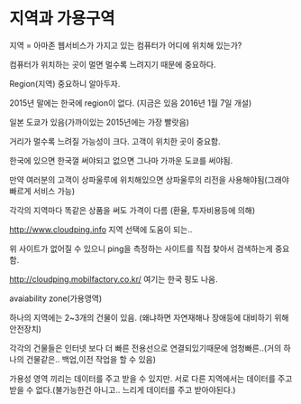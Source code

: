 # 지역과 가용구역

지역 = 아마존 웹서비스가 가지고 있는 컴퓨터가 어디에 위치해 있는가?

컴퓨터가 위치하는 곳이 멀면 멀수록 느려지기 때문에 중요하다.

Region(지역) 중요하니 알아두자.

2015년 말에는 한국에 region이 없다. (지금은 있음 2016년 1월 7일 개설)

일본 도쿄가 있음(가까이있는 2015년에는 가장 빨랏음)

거리가 멀수록 느려질 가능성이 크다. 고객이 위치한 곳이 중요함.

한국에 있으면 한국껄 써야되고 없으면 그나마 가까운 도쿄를 써야됨.

만약 여러분의 고객이 상파울루에 위치해있으면 상파울루의 리전을 사용해야됨(그래야 빠르게 서비스 가능)

각각의 지역마다 똑같은 상품을 써도 가격이 다름 (환율, 투자비용등에 의해)

http://www.cloudping.info 지역 선택에 도움이 되는..

위 사이트가 없어질 수 있으니 ping을 측정하는 사이트를 직접 찾아서 검색하는게 중요함.

http://cloudping.mobilfactory.co.kr/ 여기는 한국 핑도 나옴.

avaiability zone(가용영역)

하나의 지역에는 2~3개의 건물이 있음. (왜냐하면 자연재해나 장애등에 대비하기 위해 안전장치)

각각의 건물들은 인터넷 보다 더 빠른 전용선으로 연결되있기때문에 엄청빠른..(거의 하나의 건물같은.. 백업,이전 작업을 할 수 있음)

가용성 영역 끼리는 데이터를 주고 받을 수 있지만. 서로 다른 지역에서는 데이터를 주고 받을 수 없다.(불가능한건 아니고.. 느리게 데이터를 주고 받아야된다.)